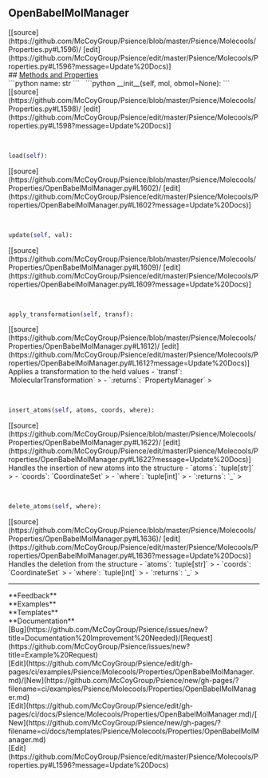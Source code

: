 ## <a id="Psience.Molecools.Properties.OpenBabelMolManager">OpenBabelMolManager</a> 

<div class="docs-source-link" markdown="1">
[[source](https://github.com/McCoyGroup/Psience/blob/master/Psience/Molecools/Properties.py#L1596)/
[edit](https://github.com/McCoyGroup/Psience/edit/master/Psience/Molecools/Properties.py#L1596?message=Update%20Docs)]
</div>









<div class="collapsible-section">
 <div class="collapsible-section collapsible-section-header" markdown="1">
## <a class="collapse-link" data-toggle="collapse" href="#methods" markdown="1"> Methods and Properties</a> <a class="float-right" data-toggle="collapse" href="#methods"><i class="fa fa-chevron-down"></i></a>
 </div>
 <div class="collapsible-section collapsible-section-body collapse show" id="methods" markdown="1">
 ```python
name: str
```
<a id="Psience.Molecools.Properties.OpenBabelMolManager.__init__" class="docs-object-method">&nbsp;</a> 
```python
__init__(self, mol, obmol=None): 
```
<div class="docs-source-link" markdown="1">
[[source](https://github.com/McCoyGroup/Psience/blob/master/Psience/Molecools/Properties.py#L1598)/
[edit](https://github.com/McCoyGroup/Psience/edit/master/Psience/Molecools/Properties.py#L1598?message=Update%20Docs)]
</div>


<a id="Psience.Molecools.Properties.OpenBabelMolManager.load" class="docs-object-method">&nbsp;</a> 
```python
load(self): 
```
<div class="docs-source-link" markdown="1">
[[source](https://github.com/McCoyGroup/Psience/blob/master/Psience/Molecools/Properties/OpenBabelMolManager.py#L1602)/
[edit](https://github.com/McCoyGroup/Psience/edit/master/Psience/Molecools/Properties/OpenBabelMolManager.py#L1602?message=Update%20Docs)]
</div>


<a id="Psience.Molecools.Properties.OpenBabelMolManager.update" class="docs-object-method">&nbsp;</a> 
```python
update(self, val): 
```
<div class="docs-source-link" markdown="1">
[[source](https://github.com/McCoyGroup/Psience/blob/master/Psience/Molecools/Properties/OpenBabelMolManager.py#L1609)/
[edit](https://github.com/McCoyGroup/Psience/edit/master/Psience/Molecools/Properties/OpenBabelMolManager.py#L1609?message=Update%20Docs)]
</div>


<a id="Psience.Molecools.Properties.OpenBabelMolManager.apply_transformation" class="docs-object-method">&nbsp;</a> 
```python
apply_transformation(self, transf): 
```
<div class="docs-source-link" markdown="1">
[[source](https://github.com/McCoyGroup/Psience/blob/master/Psience/Molecools/Properties/OpenBabelMolManager.py#L1612)/
[edit](https://github.com/McCoyGroup/Psience/edit/master/Psience/Molecools/Properties/OpenBabelMolManager.py#L1612?message=Update%20Docs)]
</div>
Applies a transformation to the held values
  - `transf`: `MolecularTransformation`
    > 
  - `:returns`: `PropertyManager`
    >


<a id="Psience.Molecools.Properties.OpenBabelMolManager.insert_atoms" class="docs-object-method">&nbsp;</a> 
```python
insert_atoms(self, atoms, coords, where): 
```
<div class="docs-source-link" markdown="1">
[[source](https://github.com/McCoyGroup/Psience/blob/master/Psience/Molecools/Properties/OpenBabelMolManager.py#L1622)/
[edit](https://github.com/McCoyGroup/Psience/edit/master/Psience/Molecools/Properties/OpenBabelMolManager.py#L1622?message=Update%20Docs)]
</div>
Handles the insertion of new atoms into the structure
  - `atoms`: `tuple[str]`
    > 
  - `coords`: `CoordinateSet`
    > 
  - `where`: `tuple[int]`
    > 
  - `:returns`: `_`
    >


<a id="Psience.Molecools.Properties.OpenBabelMolManager.delete_atoms" class="docs-object-method">&nbsp;</a> 
```python
delete_atoms(self, where): 
```
<div class="docs-source-link" markdown="1">
[[source](https://github.com/McCoyGroup/Psience/blob/master/Psience/Molecools/Properties/OpenBabelMolManager.py#L1636)/
[edit](https://github.com/McCoyGroup/Psience/edit/master/Psience/Molecools/Properties/OpenBabelMolManager.py#L1636?message=Update%20Docs)]
</div>
Handles the deletion from the structure
  - `atoms`: `tuple[str]`
    > 
  - `coords`: `CoordinateSet`
    > 
  - `where`: `tuple[int]`
    > 
  - `:returns`: `_`
    >
 </div>
</div>












---


<div markdown="1" class="text-secondary">
<div class="container">
  <div class="row">
   <div class="col" markdown="1">
**Feedback**   
</div>
   <div class="col" markdown="1">
**Examples**   
</div>
   <div class="col" markdown="1">
**Templates**   
</div>
   <div class="col" markdown="1">
**Documentation**   
</div>
   <div class="col" markdown="1">
   
</div>
   <div class="col" markdown="1">
   
</div>
   <div class="col" markdown="1">
   
</div>
</div>
  <div class="row">
   <div class="col" markdown="1">
[Bug](https://github.com/McCoyGroup/Psience/issues/new?title=Documentation%20Improvement%20Needed)/[Request](https://github.com/McCoyGroup/Psience/issues/new?title=Example%20Request)   
</div>
   <div class="col" markdown="1">
[Edit](https://github.com/McCoyGroup/Psience/edit/gh-pages/ci/examples/Psience/Molecools/Properties/OpenBabelMolManager.md)/[New](https://github.com/McCoyGroup/Psience/new/gh-pages/?filename=ci/examples/Psience/Molecools/Properties/OpenBabelMolManager.md)   
</div>
   <div class="col" markdown="1">
[Edit](https://github.com/McCoyGroup/Psience/edit/gh-pages/ci/docs/Psience/Molecools/Properties/OpenBabelMolManager.md)/[New](https://github.com/McCoyGroup/Psience/new/gh-pages/?filename=ci/docs/templates/Psience/Molecools/Properties/OpenBabelMolManager.md)   
</div>
   <div class="col" markdown="1">
[Edit](https://github.com/McCoyGroup/Psience/edit/master/Psience/Molecools/Properties.py#L1596?message=Update%20Docs)   
</div>
   <div class="col" markdown="1">
   
</div>
   <div class="col" markdown="1">
   
</div>
   <div class="col" markdown="1">
   
</div>
</div>
</div>
</div>